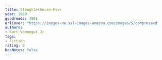 ```yaml
---
title: Slaughterhouse-Five
year: 1969
goodreads: 4981
urlCover: "https://images-na.ssl-images-amazon.com/images/S/compressed.photo.goodreads.com/books/1440319389i/4981.jpg"
authors:
- Kurt Vonnegut Jr
tags:
- Fiction
rating: 6
hasNotes: false
---
```

